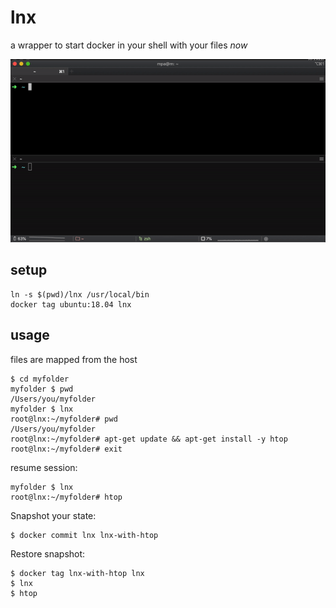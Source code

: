 # lnx

a wrapper to start docker in your shell with your files *now*

![screencast](screencast.gif)

## setup

    ln -s $(pwd)/lnx /usr/local/bin
    docker tag ubuntu:18.04 lnx

## usage

files are mapped from the host

    $ cd myfolder
    myfolder $ pwd
    /Users/you/myfolder
    myfolder $ lnx
    root@lnx:~/myfolder# pwd
    /Users/you/myfolder
    root@lnx:~/myfolder# apt-get update && apt-get install -y htop
    root@lnx:~/myfolder# exit

resume session:

    myfolder $ lnx
    root@lnx:~/myfolder# htop

Snapshot your state:

    $ docker commit lnx lnx-with-htop

Restore snapshot:

    $ docker tag lnx-with-htop lnx
    $ lnx
    $ htop
